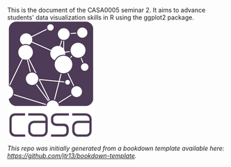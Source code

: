 
This is the document of the CASA0005 seminar 2. It aims to advance students' data visualization skills in R using the ggplot2 package.
![](casa_logo.jpg)

*This repo was initially generated from a bookdown template available here: https://github.com/jtr13/bookdown-template.*

